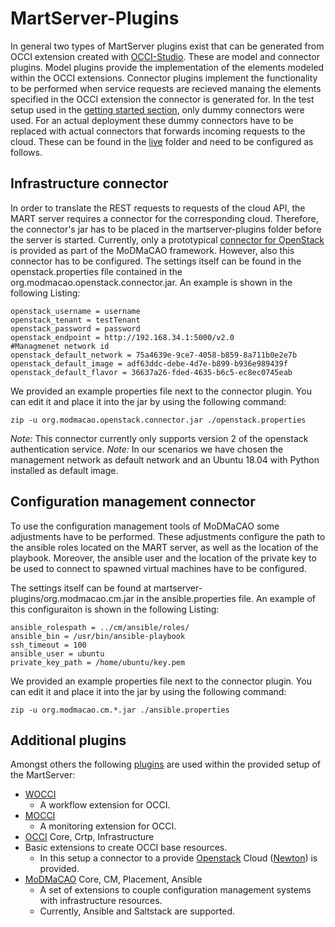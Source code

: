 # MartServer-Plugins
In general two types of MartServer plugins exist that can be generated from OCCI extension created with [OCCI-Studio](https://github.com/occiware/OCCI-Studio). These are model and connector plugins.
Model plugins provide the implementation of the elements modeled within the OCCI extensions. Connector plugins implement the functionality to be performed when service requests are recieved manaing the elements specified in the OCCI extension the connector is generated for. In the test setup used in the [getting started section](../), only dummy connectors were used. For an actual deployment these dummy connectors have to be replaced with actual connectors that forwards incoming requests to the cloud. These can be found in the [live](./live) folder and need to be configured as follows.

## Infrastructure connector
In order to translate the REST requests to requests of the cloud API, the MART server requires a connector for the corresponding cloud. 
Therefore, the connector's jar has to be placed in the martserver-plugins folder before the server is started. 
Currently, only a prototypical [connector for OpenStack](https://github.com/occiware/MoDMaCAO) is provided as part of the MoDMaCAO framework.
However, also this connector has to be configured.
The settings itself can be found in the openstack.properties file contained in the org.modmacao.openstack.connector.jar.  An example is shown in the following Listing:
```
openstack_username = username
openstack_tenant = testTenant
openstack_password = password
openstack_endpoint = http://192.168.34.1:5000/v2.0
#Managmenet network id
openstack_default_network = 75a4639e-9ce7-4058-b859-8a711b0e2e7b
openstack_default_image = adf63ddc-debe-4d7e-b899-b936e989439f
openstack_default_flavor = 36637a26-fded-4635-b6c5-ec8ec0745eab
```

We provided an example properties file next to the connector plugin.
You can edit it and place it into the jar by using the following command:

```
zip -u org.modmacao.openstack.connector.jar ./openstack.properties
```
*Note:* This connector currently only supports version 2 of the openstack authentication service.
*Note:* In our scenarios we have chosen the management network as default network and an Ubuntu 18.04 with Python installed as default image.

## Configuration management connector
To use the configuration management tools of MoDMaCAO some adjustments have to be performed.
These adjustments configure the path to the ansible roles located on the MART server, as well as the location of the playbook.
Moreover, the ansible user and the location of the private key to be used to connect to spawned virtual machines have to be configured.

The settings itself can be found at martserver-plugins/org.modmacao.cm.jar in the ansible.properties file.
An example of this configuraiton is shown in the following Listing:
```
ansible_rolespath = ../cm/ansible/roles/
ansible_bin = /usr/bin/ansible-playbook
ssh_timeout = 100
ansible_user = ubuntu
private_key_path = /home/ubuntu/key.pem
```

We provided an example properties file next to the connector plugin.
You can edit it and place it into the jar by using the following command:

```
zip -u org.modmacao.cm.*.jar ./ansible.properties
```


## Additional plugins
Amongst others the following [plugins](/martserver-plugins) are used within the provided setup of the MartServer:
- [WOCCI](https://gitlab.gwdg.de/rwm/de.ugoe.cs.rwm.wocci)
    - A workflow extension for OCCI.
- [MOCCI](https://gitlab.gwdg.de/rwm/de.ugoe.cs.rwm.wocci)
    - A monitoring extension for OCCI.
- [OCCI](https://github.com/occiware/OCCI-Studio) Core, Crtp, Infrastructure
 - Basic extensions to create OCCI base resources.
    - In this setup a connector to a provide [Openstack](https://www.openstack.org/) Cloud ([Newton](https://releases.openstack.org/newton/)) is provided.
- [MoDMaCAO](https://github.com/occiware/MoDMaCAO) Core, CM, Placement, Ansible
    - A set of extensions to couple configuration management systems with infrastructure resources.
    - Currently, Ansible and Saltstack are supported.